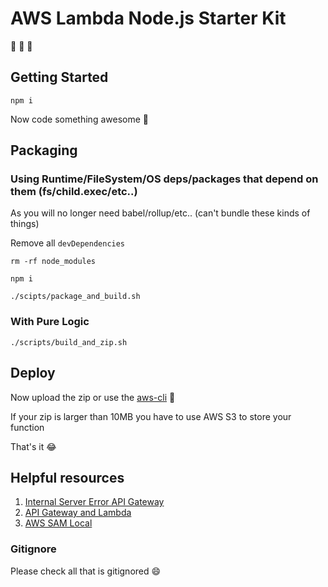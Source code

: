 # AWS Lambda Node.js Starter Kit

:tada: :rocket: :pray:

## Getting Started

`npm i`

Now code something awesome :tada:

## Packaging

### Using Runtime/FileSystem/OS deps/packages that depend on them (fs/child.exec/etc..)

As you will no longer need babel/rollup/etc.. (can't bundle these kinds of things)

Remove all `devDependencies`

`rm -rf node_modules`

`npm i`

`./scipts/package_and_build.sh`

### With Pure Logic

`./scripts/build_and_zip.sh`

## Deploy

Now upload the zip or use the [aws-cli](https://aws.amazon.com/cli/) :rocket:

If your zip is larger than 10MB you have to use AWS S3 to store your function

That's it :joy:

## Helpful resources

1. [Internal Server Error API Gateway](https://aws.amazon.com/premiumsupport/knowledge-center/malformed-502-api-gateway/)
2. [API Gateway and Lambda](https://docs.aws.amazon.com/apigateway/latest/developerguide/api-gateway-create-api-as-simple-proxy-for-lambda.html)
3. [AWS SAM Local](https://github.com/awslabs/aws-sam-local)

### Gitignore

Please check all that is gitignored :smile:

